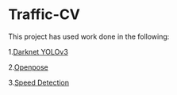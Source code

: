 # Traffic-CV
This project has used work done in the following: 

1.[Darknet YOLOv3](https://pjreddie.com/darknet/yolo/) 

2.[Openpose](https://github.com/ildoonet/tf-pose-estimation) 

3.[Speed Detection](https://github.com/kraten/vehicle-speed-check)
